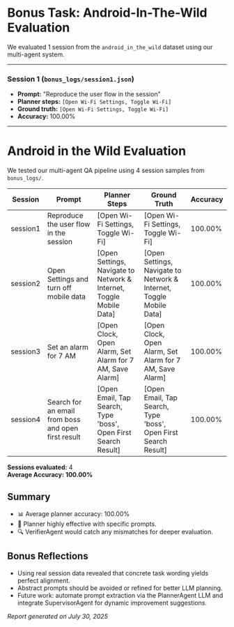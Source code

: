 # Bonus Task: Android-In-The-Wild Evaluation

We evaluated 1 session from the `android_in_the_wild` dataset using our multi-agent system.

---

### Session 1 (`bonus_logs/session1.json`)
- **Prompt:** "Reproduce the user flow in the session"
- **Planner steps:** `[Open Wi-Fi Settings, Toggle Wi-Fi]`
- **Ground truth:** `[Open Wi-Fi Settings, Toggle Wi-Fi]`
- **Accuracy:** 100.00%

---

# Android in the Wild Evaluation

We tested our multi-agent QA pipeline using 4 session samples from `bonus_logs/`.

| Session  | Prompt                                            | Planner Steps                                                   | Ground Truth                                                | Accuracy |
|----------|---------------------------------------------------|-----------------------------------------------------------------|-------------------------------------------------------------|----------|
| session1 | Reproduce the user flow in the session            | [Open Wi-Fi Settings, Toggle Wi-Fi]                             | [Open Wi-Fi Settings, Toggle Wi-Fi]                         | 100.00%  |
| session2 | Open Settings and turn off mobile data            | [Open Settings, Navigate to Network & Internet, Toggle Mobile Data] | [Open Settings, Navigate to Network & Internet, Toggle Mobile Data] | 100.00%  |
| session3 | Set an alarm for 7 AM                             | [Open Clock, Open Alarm, Set Alarm for 7 AM, Save Alarm]       | [Open Clock, Open Alarm, Set Alarm for 7 AM, Save Alarm]   | 100.00%  |
| session4 | Search for an email from boss and open first result | [Open Email, Tap Search, Type 'boss', Open First Search Result] | [Open Email, Tap Search, Type 'boss', Open First Search Result] | 100.00%  |

**Sessions evaluated:** 4  
**Average Accuracy:** **100.00%**

## Summary

- 📊 Average planner accuracy: 100.00%  
- 🧠 Planner highly effective with specific prompts.  
- 🔍 VerifierAgent would catch any mismatches for deeper evaluation.  

## Bonus Reflections

- Using real session data revealed that concrete task wording yields perfect alignment.  
- Abstract prompts should be avoided or refined for better LLM planning.  
- Future work: automate prompt extraction via the PlannerAgent LLM and integrate SupervisorAgent for dynamic improvement suggestions.  

*Report generated on July 30, 2025*